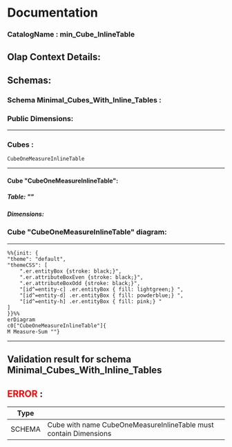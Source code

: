 # Documentation
### CatalogName : min_Cube_InlineTable
## Olap Context Details:
## Schemas:
### Schema Minimal_Cubes_With_Inline_Tables : 
### Public Dimensions:

    

---
### Cubes :

    CubeOneMeasureInlineTable

---
#### Cube "CubeOneMeasureInlineTable":

    

##### Table: ""

##### Dimensions:
### Cube "CubeOneMeasureInlineTable" diagram:

---

```mermaid
%%{init: {
"theme": "default",
"themeCSS": [
    ".er.entityBox {stroke: black;}",
    ".er.attributeBoxEven {stroke: black;}",
    ".er.attributeBoxOdd {stroke: black;}",
    "[id^=entity-c] .er.entityBox { fill: lightgreen;} ",
    "[id^=entity-d] .er.entityBox { fill: powderblue;} ",
    "[id^=entity-h] .er.entityBox { fill: pink;} "
]
}}%%
erDiagram
c0["CubeOneMeasureInlineTable"]{
M Measure-Sum ""}
```
---
## Validation result for schema Minimal_Cubes_With_Inline_Tables
## <span style='color: red;'>ERROR</span> : 
|Type|   |
|----|---|
|SCHEMA|Cube with name CubeOneMeasureInlineTable must contain Dimensions|

